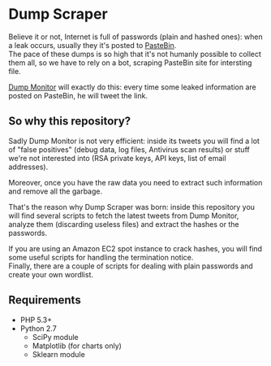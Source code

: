 # Dump Scraper

Believe it or not, Internet is full of passwords (plain and hashed ones):
when a leak occurs, usually they it's posted to [PasteBin](http://pastebin.com/).  
The pace of these dumps is so high that it's not humanly possible to collect them all, so we have to rely on a bot, scraping PasteBin site for intersting file.  

[Dump Monitor](https://twitter.com/dumpmon) will exactly do this: every time some leaked information are posted on PasteBin, he will tweet the link. 

## So why this repository?
Sadly Dump Monitor is not very efficient: inside its tweets you will find a lot of "false positives" (debug data, log files, Antivirus scan results) or stuff we're not interested into (RSA private keys, API keys, list of email addresses).

Moreover, once you have the raw data you need to extract such information and remove all the garbage.

That's the reason why Dump Scraper was born: inside this repository you will find several scripts to fetch the latest tweets from Dump Monitor, analyze them (discarding useless files) and extract the hashes or the passwords.  

If you are using an Amazon EC2 spot instance to crack hashes, you will find some useful scripts for handling the termination notice.  
Finally, there are a couple of scripts for dealing with plain passwords and create your own wordlist.

## Requirements
 - PHP 5.3+
 - Python 2.7
   - SciPy module
   - Matplotlib (for charts only)
   - Sklearn module